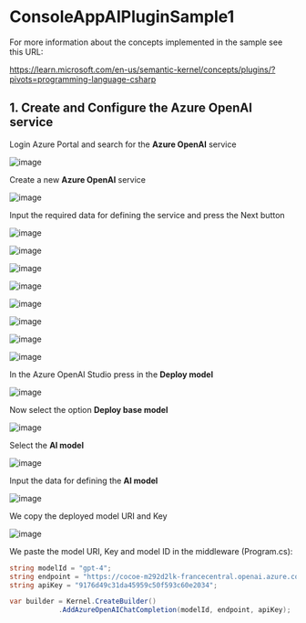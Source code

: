 # ConsoleAppAIPluginSample1

For more information about the concepts implemented in the sample see this URL: 

https://learn.microsoft.com/en-us/semantic-kernel/concepts/plugins/?pivots=programming-language-csharp

## 1. Create and Configure the Azure OpenAI service

Login Azure Portal and search for the **Azure OpenAI** service 

![image](https://github.com/user-attachments/assets/05aad478-92f0-47b4-8abe-01831620fbc1)

Create a new **Azure OpenAI** service

![image](https://github.com/user-attachments/assets/b637be9e-7eca-442f-9b50-536b31191c84)

Input the required data for defining the service and press the Next button

![image](https://github.com/user-attachments/assets/afb38d18-ae9e-4251-92d5-3cc85999881c)

![image](https://github.com/user-attachments/assets/f5e04951-4f2c-4812-b0f3-6ebf4d59c37a)

![image](https://github.com/user-attachments/assets/753347c8-747f-416e-a133-a08b1d6e17f5)

![image](https://github.com/user-attachments/assets/ecd7885e-da9e-4ce1-b568-4fb332f52ec7)

![image](https://github.com/user-attachments/assets/a068e83e-122d-4865-9ec3-1636bef2c660)

![image](https://github.com/user-attachments/assets/1944dfc4-afff-4b65-b494-ee79634ad11b)

![image](https://github.com/user-attachments/assets/6daca8cd-d4a2-476e-aa45-f0614d62ba58)

![image](https://github.com/user-attachments/assets/9bcb0b48-27b8-42ef-9442-c3dbe5dd58cb)

In the Azure OpenAI Studio press in the **Deploy model**

![image](https://github.com/user-attachments/assets/34936d15-d9a0-49fa-996a-bf2e08d80c38)

Now select the option **Deploy base model**

![image](https://github.com/user-attachments/assets/d742730a-f487-41a7-8103-a44e6fb87988)

Select the **AI model** 

![image](https://github.com/user-attachments/assets/c1a48ec7-aef3-4c3b-bf9e-d4b723f66dd5)

Input the data for defining the **AI model**

![image](https://github.com/user-attachments/assets/44fb5a2a-f94b-4ef0-8219-22f0ca56f746)

We copy the deployed model URI and Key

![image](https://github.com/user-attachments/assets/ed4e8744-8309-4f9c-8214-d1e017208a1a)

We paste the model URI, Key and model ID in the middleware (Program.cs):

```csharp
string modelId = "gpt-4";
string endpoint = "https://cocoe-m292d2lk-francecentral.openai.azure.com/";
string apiKey = "9176d49c31da45959c50f593c60e2034";

var builder = Kernel.CreateBuilder()
            .AddAzureOpenAIChatCompletion(modelId, endpoint, apiKey);
```
